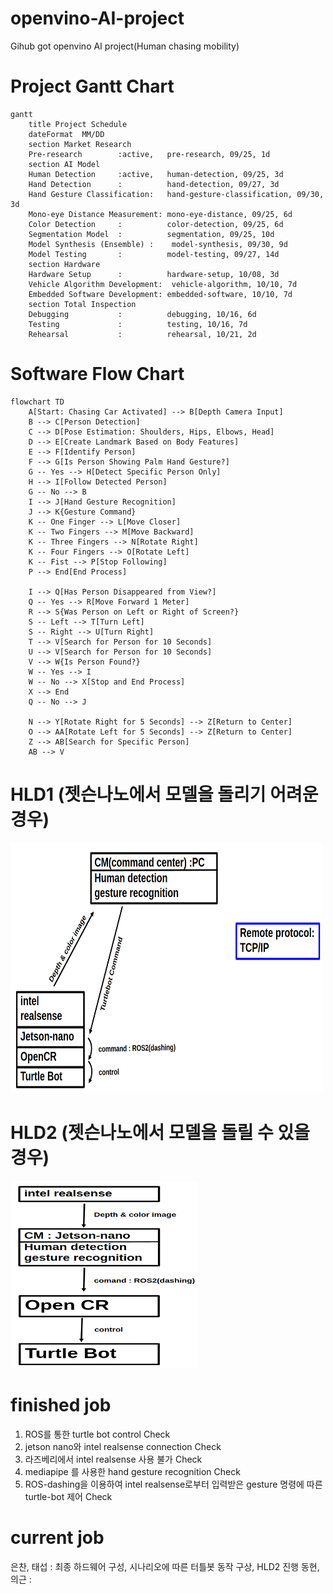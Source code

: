 # openvino-AI-project
Gihub got openvino AI project(Human chasing mobility)


# Project Gantt Chart

```mermaid
gantt
    title Project Schedule
    dateFormat  MM/DD
    section Market Research
    Pre-research        :active,   pre-research, 09/25, 1d
    section AI Model
    Human Detection     :active,   human-detection, 09/25, 3d
    Hand Detection      :          hand-detection, 09/27, 3d
    Hand Gesture Classification:   hand-gesture-classification, 09/30, 3d
    Mono-eye Distance Measurement: mono-eye-distance, 09/25, 6d
    Color Detection     :          color-detection, 09/25, 6d
    Segmentation Model  :          segmentation, 09/25, 10d
    Model Synthesis (Ensemble) :    model-synthesis, 09/30, 9d
    Model Testing       :          model-testing, 09/27, 14d
    section Hardware
    Hardware Setup      :          hardware-setup, 10/08, 3d
    Vehicle Algorithm Development:  vehicle-algorithm, 10/10, 7d
    Embedded Software Development: embedded-software, 10/10, 7d
    section Total Inspection
    Debugging           :          debugging, 10/16, 6d
    Testing             :          testing, 10/16, 7d
    Rehearsal           :          rehearsal, 10/21, 2d
```

# Software Flow Chart

```mermaid
flowchart TD
    A[Start: Chasing Car Activated] --> B[Depth Camera Input]
    B --> C[Person Detection]
    C --> D[Pose Estimation: Shoulders, Hips, Elbows, Head]
    D --> E[Create Landmark Based on Body Features]
    E --> F[Identify Person]
    F --> G[Is Person Showing Palm Hand Gesture?]
    G -- Yes --> H[Detect Specific Person Only]
    H --> I[Follow Detected Person]
    G -- No --> B
    I --> J[Hand Gesture Recognition]
    J --> K{Gesture Command}
    K -- One Finger --> L[Move Closer]
    K -- Two Fingers --> M[Move Backward]
    K -- Three Fingers --> N[Rotate Right]
    K -- Four Fingers --> O[Rotate Left]
    K -- Fist --> P[Stop Following]
    P --> End[End Process]
    
    I --> Q[Has Person Disappeared from View?]
    Q -- Yes --> R[Move Forward 1 Meter]
    R --> S{Was Person on Left or Right of Screen?}
    S -- Left --> T[Turn Left]
    S -- Right --> U[Turn Right]
    T --> V[Search for Person for 10 Seconds]
    U --> V[Search for Person for 10 Seconds]
    V --> W{Is Person Found?}
    W -- Yes --> I
    W -- No --> X[Stop and End Process]
    X --> End
    Q -- No --> J
    
    N --> Y[Rotate Right for 5 Seconds] --> Z[Return to Center]
    O --> AA[Rotate Left for 5 Seconds] --> Z[Return to Center]
    Z --> AB[Search for Specific Person]
    AB --> V
```



# HLD1 (젯슨나노에서 모델을 돌리기 어려운 경우)
<img src="./HLD1.png" alt="이미지 설명" width="500" height="400"/>

# HLD2 (젯슨나노에서 모델을 돌릴 수 있을 경우)
<img src="./HLD2.png" alt="이미지 설명" width="300" height="300"/>




# finished job
1. ROS를 통한 turtle bot control Check
2. jetson nano와 intel realsense connection Check
3. 라즈베리에서 intel realsense 사용 불가 Check
4. mediapipe 를 사용한 hand gesture recognition Check
5. ROS-dashing을 이용하여 intel realsense로부터 입력받은 gesture 명령에 따른 turtle-bot 제어 Check



# current job
은찬, 태섭 : 최종 하드웨어 구성, 시나리오에 따른 터틀봇 동작 구상, HLD2 진행
동현, 의근 : 
